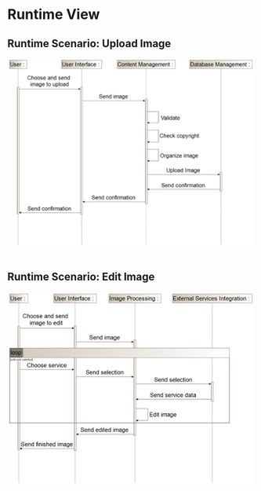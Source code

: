 # Runtime View

## Runtime Scenario: Upload Image
![alt text](images/sequence1new.png)
<br><br>

## Runtime Scenario: Edit Image
![alt text](images/sequence2new.png)

